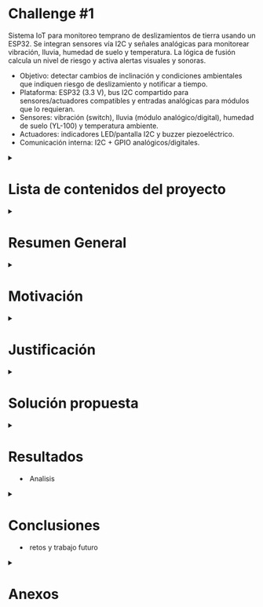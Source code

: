 # **Challenge #1**


Sistema IoT para monitoreo temprano de deslizamientos de tierra usando un ESP32. Se integran sensores vía I2C y señales analógicas para monitorear vibración, lluvia, humedad de suelo y temperatura. La lógica de fusión calcula un nivel de riesgo y activa alertas visuales y sonoras.

- Objetivo: detectar cambios de inclinación y condiciones ambientales que indiquen riesgo de deslizamiento y notificar a tiempo.
- Plataforma: ESP32 (3.3 V), bus I2C compartido para sensores/actuadores compatibles y entradas analógicas para módulos que lo requieran.
- Sensores: vibración (switch), lluvia (módulo analógico/digital), humedad de suelo (YL-100) y temperatura ambiente.
- Actuadores: indicadores LED/pantalla I2C y buzzer piezoeléctrico.
- Comunicación interna: I2C + GPIO analógicos/digitales. 

<details>
<summary>

# **Lista de contenidos del proyecto**
</summary>

- Resumen General
- Motivación
- Justificación
- Solución propuesta
	- Restricciones de diseño
	- Arquitectura propuesta
	- Desarrollo técnico modular
	- Configuración experimental
- Resultados
- Conclusiones y trabajo futuro
- Anexos

</details>


<details>
<summary>

# **Resumen General**
</summary>

Se propone un sistema de monitoreo continuo para zonas con susceptibilidad a deslizamientos, como el propuesto en Tabio y Cajica. El ESP32 integra múltiples sensores para detectar inclinaciones del terreno, vibraciones anómalas y condiciones de humedad/lluvia que incrementan el riesgo. Con una lógica de fusión, el sistema clasifica el estado en Normal, Precaución, Alerta o Emergencia y activa actuadores (pantalla/LED y buzzer) para aviso local. El diseño prioriza bajo consumo, robustez y facilidad de despliegue.

</details>



<details>
<summary>

# **Motivación**
</summary>

- Reducir el impacto humano y material causado por deslizamientos mediante alerta temprana.
- Proveer una solución de bajo costo y rápida instalación para zonas vulnerables.
- Facilitar la obtencion de variables fisicas que influyen en los deslizamientos de tierra, para análisis de patrones y mejora continua.

</details>



<details>
<summary>

# **Justificación**
</summary>

La combinación de inclinación, vibración y humedad es un indicador fiable de inestabilidad del terreno. Un sistema distribuido basado en ESP32 permite muestreo frecuente, procesamiento local y alertas inmediatas sin depender de conectividad constante. El uso de I2C y entradas analógicas simplifica el cableado y reduce costos.

</details>



<details>
<summary>

# **Solución propuesta**
</summary>

La solución integra sensores en un bus I2C y entradas analógicas, ejecuta una lógica de fusión de datos recompilados por distintos sensores especificos a cada variable fisica, para puntuar el riesgo y activa actuadores según el nivel resultante. Se contemplan módulos de adquisición, filtrado, decisión y notificación.

Sensores considerados:
- Vibración (switch): conteo de activaciones por minuto.
- Lluvia (módulo analógico/digital): intensidad y estado de lluvia.
- Humedad de suelo (YL-100): medición de humedad relativa.
- Temperatura ambiente: medición de temperatura y gradientes.

Actuadores considerados:
- Pantalla/indicadores LED (idealmente I2C u opcionalmente GPIO).
- Buzzer (GPIO/PWM) con distintos patrones según el nivel.

El detalle de parámetros y umbrales se encuentra en `ParametrosYsensores.md`.


## **Restricciones de diseño**


- Plataforma: ESP32 a 3.3 V; todos los sensores/actuadores deben ser compatibles o incluir nivelación adecuada.
- Robustez: operación estable en intemperie; protección contra humedad; pull-ups I2C adecuados;
- Latencia: detección y actualización de estado en segundos, con señales visuales o auditivas, con ventanas de suavizado para evitar falsos positivos.
- Costo: uso de módulos comerciales económicos y disponibilidad local.
- Usar solo dispositivos embebidos como (ESP32, Arduino, Intel galileo)

## **Arquitectura propuesta**


Vista de alto nivel del sistema:

![Diagrama de alto nievel](/Images/Diagrama%20de%20alto%20nivel%20challenge.png)
Flujo de datos:
1) Obtencio de datos periódico de sensores 
2) Filtrado y cálculo de variables fisicas.
3) Puntuación de riesgo por reglas y tabla de decisión.
4) Accionamiento de alertas locales y generacion de eventos.

Notas de implementación:
- Evitar direcciones I2C en conflicto; documentar el escaneo de bus.
- Usar resistencias pull-up en SDA/SCL (típ. 4.7 kΩ) si no están en los módulos.
- Mantener cables I2C cortos o usar topología adecuada para ambientes ruidosos.

## **Desarrollo tecnico modular**
- Diagramas modulares
- Diagrama de flujo
- Esquematico de hardware desarrollado 
- Estandares de diseño de ingenieria aplicados


Módulos propuestos:
![Diagrama animado](/Images/Diagrama%20animado.png)

- Adquisición de datos: drivers I2C/ADC, temporización de muestreo.
- Fusión/decisión: reglas por umbral.
- Alertas: control de LED/pantalla y patrones de buzzer.

Diagrama de flujo (general):

![Diagrama de flujo](/Images/Diagrama%20de%20flujo.png)
1) Inicio.
2) Lectura de vibración + lluvia + humedad + temperatura.
3) Filtrado y cálculo de indicadores (activaciones/min, % humedad, intensidad lluvia).
4) Cálculo de puntaje de riesgo y mapeo a estado.
5) Actualizar actuadores y notificar evento si cambia el estado.

Diagrama de flujo de algoritmo avanzado para deteccion de deslizamientos. 



## **Configuracion experimental** 


Objetivo: validar umbrales y la matriz de decisión reduciendo falsos positivos/negativos.

Escenarios de prueba:
- Inclinación: variaciones controladas en lapsos de 10 minutos para evaluar Δinclinación por rangos (Normal→Emergencia).
- Vibración: pulsos mecánicos de distinta frecuencia y duración; prueba de activación continua > 5 s.
- Lluvia: simulación de intensidades (seco→torrencial) y persistencia > 30 min.
- Humedad de suelo: transición de seco→saturado y combinación con lluvia.
- Temperatura: pruebas en rangos bajos (<5 °C) y cambios rápidos (si el sensor disponible lo permite).

Métricas:
- Tiempo de detección por nivel (s), tasa de falsas alarmas, estabilidad del estado, consumo promedio.

Notas:
- Calibración inicial: valores base de suelo seco y nivel cero de inclinación en reposo.
- Registrar series temporales para análisis posterior.

</details>



<details>
<summary>

# **Resultados**
- Analisis
</summary>

No se incluyen mediciones definitivas en esta versión. Propuesta de reporte:
- Tabla con tiempos de reacción por escenario y nivel.
- Curva de vibración (activaciones/min) vs. estado.
- Evolución de % humedad y lluvia en eventos prolongados.
- Matriz de confusión preliminar (TP/FP/TN/FN) por clases de riesgo.

Observaciones esperadas:
- La combinación de inclinación + vibración incrementa la precisión frente a usar un solo sensor.
- Lluvia persistente y suelo saturado elevan el nivel 1 punto en promedio.

Pendientes (TBD):
- Capturar dataset en campo/laboratorio y ajustar umbrales finos.

</details>



<details>
<summary>

# **Conclusiones**
- retos y trabajo futuro
</summary>

Conclusiones preliminares:
- La fusión de señales mejora la detección temprana de inestabilidad del terreno.
- La arquitectura basada en ESP32 con I2C/ADC simplifica el cableado y reduce costos.

Retos y trabajo futuro:
- Validación en campo y ajuste de umbrales por sitio.
- Integración de comunicación externa (LoRa/WiFi) para telemetría (TBD).
- Gestión de energía avanzada para operación prolongada con baterías (TBD).
- Esquemático y PCB robustos para intemperie (TBD).

</details>



<details>
<summary>

# **Anexos**
</summary>

- Parámetros, umbrales y lógica detallada: `ParametrosYsensores.md`.
- Enunciado del reto: `Enunciado_Chx1_IoT_252 1.pdf`.

### Referencias consultadas

- El Moulat, M.; Debauche, O.; Mahmoudi, S.; Aït Brahim, L.; Manneback, P.; Lebeau, F. (2018). "Monitoring System Using Internet of Things For Potential Landslides". Procedia Computer Science, Vol. 134, pp. 26-34. DOI: 10.1016/j.procs.2018.07.140. Breve: Propuesta de arquitectura IoT (sensores, adquisición y procesamiento) para monitoreo y alerta temprana de deslizamientos. Enlace: https://doi.org/10.1016/j.procs.2018.07.140
- Soegoto, E. S.; Fauzi, F. A.; Luckyardi, S. (2021). "Internet of things for flood and landslide early warning". Journal of Physics: Conference Series 1764 012190. DOI: 10.1088/1742-6596/1764/1/012190. Breve: Uso de IoT como soporte a sistemas de alerta temprana para inundaciones y deslizamientos en contextos turísticos. Enlace: https://doi.org/10.1088/1742-6596/1764/1/012190
- Bhardwaj, R. B. (2021). "Landslide Detection System Based on IOT". (Preprint / artículo en ResearchGate). Breve: Implementación conceptual de un sistema de detección de deslizamientos apoyado en sensores IoT para monitoreo continuo. Enlace: https://www.researchgate.net/publication/350069472_Landslide_Detection_System_Based_on_IOT
- (Vladimir Henao-Céspedes1, Yeison Alberto Garcés-Gómez1, María Nancy Marín Olaya). (2023). "Landslide early warning systems: a perspective from the
internet of things. Documento PDF (cloudfront) – revisión/perspectiva sobre sistemas de alerta temprana de deslizamientos. [IJECE](https://d1wqtxts1xzle7.cloudfront.net/97071057/99_28430_EMr_15sep22_16Mei22_20_K-libre.pdf?1673336585=&response-content-disposition=inline%3B+filename%3DLandslide_early_warning_systems_a_perspe.pdf&Expires=1755471679&Signature=coGfKU1yH3wYy5eZ718036Jp8vyTLqFuNkJg2iGGS791ty~B3o3G~D65w1qnMOFUdgNy15BU3Eu0vTImXbbM9CIyMSG3p1Mrp-YzvgIxkFMKQ2Yxvwj5v7wIu35TWymnISvDR3wBdtQxeuRUMkHUIIA7ldOq6qMIlDuxhZqT2EXRZJ~uQhmJ8loqBvMc3R1Mx4i8nKPBLnnpPgzkvaQZQYNhfTXlKO7wSouiI1wnVq6j6JPzEdlrD3vIbyLw5D5-92W-2rLql~Nqjjjdl-TTqjTwxPRrGemfVK-WjGdyZ2cm2l0YL1V4-vEHodEswrOsGrjNaPTtbB4KGUxH2K04yA__&Key-Pair-Id=APKAJLOHF5GGSLRBV4ZA)
- (Natural Hazards) DOI: 10.1007/s11069-022-05524-3. (2022). A first step towards a IoT‑based local early warning system 
for an unsaturated slope in Norway y Luca Piciullo, Vittoria Capobianco y Hakon Heyerdahl `Investigacion/s11069-022-05524-3.pdf`. Breve: Artículo de la revista Natural Hazards relacionado con evaluación/gestión de riesgo de deslizamientos. 




</details>